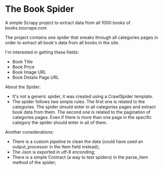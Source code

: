# The Book Spider
A simple Scrapy project to extract data from all 1000 books of books.toscrape.com


The project contains one spider that sneaks through all categories pages in order to extract all book's data from all books in the site.

I'm interested in getting these fields:
- Book Title
- Book Price
- Book Image URL
- Book Details Page URL

About the Spider: 
- It's not a generic spider, it was created using a CrawlSpider template.
- The spider follows two simple rules. The first one is related to the categories. The spider should enter in all categories pages and extract book data from them. The second one is related to the pagination of categories pages. Even if there is more than one page in the specific category the spider should enter in all of them.

Another considerations:
- There is a custom pipeline to clean the data (could have used an output_processor in the Item field instead);
- The Json is exported in utf-8 enconding;
- There is a simple Contract (a way to test spiders) in the parse_item method of the spider; 


